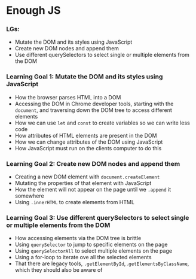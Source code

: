 # Enough JS

### LGs:
* Mutate the DOM and its styles using JavaScript
* Create new DOM nodes and append them
* Use different querySelectors to select single or multiple elements from the DOM


### Learning Goal 1: Mutate the DOM and its styles using JavaScript

- How the browser parses HTML into a DOM
- Accessing the DOM in Chrome developer tools, starting with the `document`, and traversing down the DOM tree to access different elements
- How we can use `let` and `const` to create variables so we can write less code
- How attributes of HTML elements are present in the DOM
- How we can change attributes of the DOM using JavaScript
- How JavaScript must run on the clients computer to do this


### Learning Goal 2: Create new DOM nodes and append them


- Creating a new DOM element with `document.createElement`
- Mutating the properties of that element with JavaScript
- How the element will not appear on the page until we `.append` it somewhere
- Using `.innerHTML` to create elements from HTML

### Learning Goal 3: Use different querySelectors to select single or multiple elements from the DOM


- How accessing elements via the DOM tree is brittle 
- Using  `querySelector` to jump to specific elements on the page
- Using  `querySelectorAll` to select multiple elements on the page
- Using a for-loop to iterate ove all the selected elements
- That there are legacy tools, `.getElementById`, .`getElementsByClassName`, which they should also be aware of
